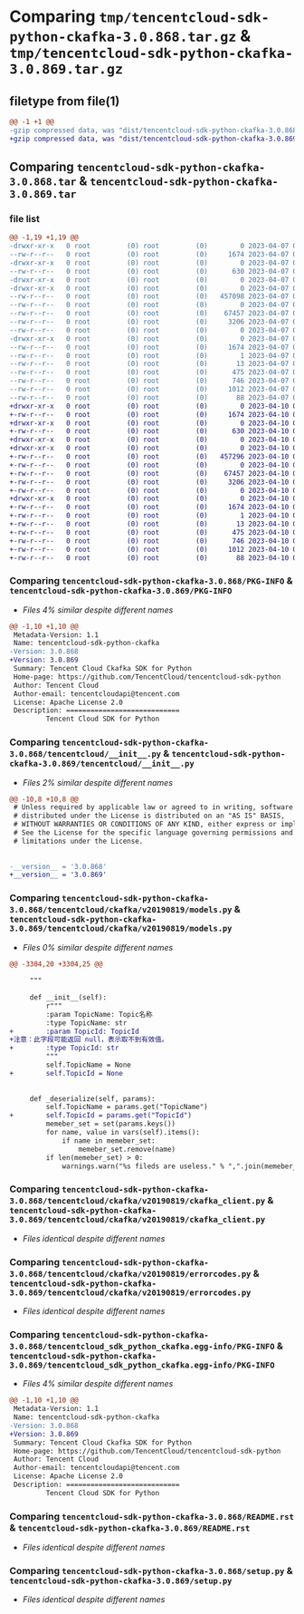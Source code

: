 # Comparing `tmp/tencentcloud-sdk-python-ckafka-3.0.868.tar.gz` & `tmp/tencentcloud-sdk-python-ckafka-3.0.869.tar.gz`

## filetype from file(1)

```diff
@@ -1 +1 @@
-gzip compressed data, was "dist/tencentcloud-sdk-python-ckafka-3.0.868.tar", last modified: Fri Apr  7 00:24:23 2023, max compression
+gzip compressed data, was "dist/tencentcloud-sdk-python-ckafka-3.0.869.tar", last modified: Mon Apr 10 02:58:24 2023, max compression
```

## Comparing `tencentcloud-sdk-python-ckafka-3.0.868.tar` & `tencentcloud-sdk-python-ckafka-3.0.869.tar`

### file list

```diff
@@ -1,19 +1,19 @@
-drwxr-xr-x   0 root         (0) root         (0)        0 2023-04-07 00:24:23.000000 tencentcloud-sdk-python-ckafka-3.0.868/
--rw-r--r--   0 root         (0) root         (0)     1674 2023-04-07 00:24:23.000000 tencentcloud-sdk-python-ckafka-3.0.868/PKG-INFO
-drwxr-xr-x   0 root         (0) root         (0)        0 2023-04-07 00:24:23.000000 tencentcloud-sdk-python-ckafka-3.0.868/tencentcloud/
--rw-r--r--   0 root         (0) root         (0)      630 2023-04-07 00:24:23.000000 tencentcloud-sdk-python-ckafka-3.0.868/tencentcloud/__init__.py
-drwxr-xr-x   0 root         (0) root         (0)        0 2023-04-07 00:24:23.000000 tencentcloud-sdk-python-ckafka-3.0.868/tencentcloud/ckafka/
-drwxr-xr-x   0 root         (0) root         (0)        0 2023-04-07 00:24:23.000000 tencentcloud-sdk-python-ckafka-3.0.868/tencentcloud/ckafka/v20190819/
--rw-r--r--   0 root         (0) root         (0)   457098 2023-04-07 00:24:23.000000 tencentcloud-sdk-python-ckafka-3.0.868/tencentcloud/ckafka/v20190819/models.py
--rw-r--r--   0 root         (0) root         (0)        0 2023-04-07 00:24:23.000000 tencentcloud-sdk-python-ckafka-3.0.868/tencentcloud/ckafka/v20190819/__init__.py
--rw-r--r--   0 root         (0) root         (0)    67457 2023-04-07 00:24:23.000000 tencentcloud-sdk-python-ckafka-3.0.868/tencentcloud/ckafka/v20190819/ckafka_client.py
--rw-r--r--   0 root         (0) root         (0)     3206 2023-04-07 00:24:23.000000 tencentcloud-sdk-python-ckafka-3.0.868/tencentcloud/ckafka/v20190819/errorcodes.py
--rw-r--r--   0 root         (0) root         (0)        0 2023-04-07 00:24:23.000000 tencentcloud-sdk-python-ckafka-3.0.868/tencentcloud/ckafka/__init__.py
-drwxr-xr-x   0 root         (0) root         (0)        0 2023-04-07 00:24:23.000000 tencentcloud-sdk-python-ckafka-3.0.868/tencentcloud_sdk_python_ckafka.egg-info/
--rw-r--r--   0 root         (0) root         (0)     1674 2023-04-07 00:24:23.000000 tencentcloud-sdk-python-ckafka-3.0.868/tencentcloud_sdk_python_ckafka.egg-info/PKG-INFO
--rw-r--r--   0 root         (0) root         (0)        1 2023-04-07 00:24:23.000000 tencentcloud-sdk-python-ckafka-3.0.868/tencentcloud_sdk_python_ckafka.egg-info/dependency_links.txt
--rw-r--r--   0 root         (0) root         (0)       13 2023-04-07 00:24:23.000000 tencentcloud-sdk-python-ckafka-3.0.868/tencentcloud_sdk_python_ckafka.egg-info/top_level.txt
--rw-r--r--   0 root         (0) root         (0)      475 2023-04-07 00:24:23.000000 tencentcloud-sdk-python-ckafka-3.0.868/tencentcloud_sdk_python_ckafka.egg-info/SOURCES.txt
--rw-r--r--   0 root         (0) root         (0)      746 2023-04-07 00:24:23.000000 tencentcloud-sdk-python-ckafka-3.0.868/README.rst
--rw-r--r--   0 root         (0) root         (0)     1012 2023-04-07 00:24:23.000000 tencentcloud-sdk-python-ckafka-3.0.868/setup.py
--rw-r--r--   0 root         (0) root         (0)       88 2023-04-07 00:24:23.000000 tencentcloud-sdk-python-ckafka-3.0.868/setup.cfg
+drwxr-xr-x   0 root         (0) root         (0)        0 2023-04-10 02:58:24.000000 tencentcloud-sdk-python-ckafka-3.0.869/
+-rw-r--r--   0 root         (0) root         (0)     1674 2023-04-10 02:58:24.000000 tencentcloud-sdk-python-ckafka-3.0.869/PKG-INFO
+drwxr-xr-x   0 root         (0) root         (0)        0 2023-04-10 02:58:24.000000 tencentcloud-sdk-python-ckafka-3.0.869/tencentcloud/
+-rw-r--r--   0 root         (0) root         (0)      630 2023-04-10 02:58:24.000000 tencentcloud-sdk-python-ckafka-3.0.869/tencentcloud/__init__.py
+drwxr-xr-x   0 root         (0) root         (0)        0 2023-04-10 02:58:24.000000 tencentcloud-sdk-python-ckafka-3.0.869/tencentcloud/ckafka/
+drwxr-xr-x   0 root         (0) root         (0)        0 2023-04-10 02:58:24.000000 tencentcloud-sdk-python-ckafka-3.0.869/tencentcloud/ckafka/v20190819/
+-rw-r--r--   0 root         (0) root         (0)   457296 2023-04-10 02:58:24.000000 tencentcloud-sdk-python-ckafka-3.0.869/tencentcloud/ckafka/v20190819/models.py
+-rw-r--r--   0 root         (0) root         (0)        0 2023-04-10 02:58:24.000000 tencentcloud-sdk-python-ckafka-3.0.869/tencentcloud/ckafka/v20190819/__init__.py
+-rw-r--r--   0 root         (0) root         (0)    67457 2023-04-10 02:58:24.000000 tencentcloud-sdk-python-ckafka-3.0.869/tencentcloud/ckafka/v20190819/ckafka_client.py
+-rw-r--r--   0 root         (0) root         (0)     3206 2023-04-10 02:58:24.000000 tencentcloud-sdk-python-ckafka-3.0.869/tencentcloud/ckafka/v20190819/errorcodes.py
+-rw-r--r--   0 root         (0) root         (0)        0 2023-04-10 02:58:24.000000 tencentcloud-sdk-python-ckafka-3.0.869/tencentcloud/ckafka/__init__.py
+drwxr-xr-x   0 root         (0) root         (0)        0 2023-04-10 02:58:24.000000 tencentcloud-sdk-python-ckafka-3.0.869/tencentcloud_sdk_python_ckafka.egg-info/
+-rw-r--r--   0 root         (0) root         (0)     1674 2023-04-10 02:58:24.000000 tencentcloud-sdk-python-ckafka-3.0.869/tencentcloud_sdk_python_ckafka.egg-info/PKG-INFO
+-rw-r--r--   0 root         (0) root         (0)        1 2023-04-10 02:58:24.000000 tencentcloud-sdk-python-ckafka-3.0.869/tencentcloud_sdk_python_ckafka.egg-info/dependency_links.txt
+-rw-r--r--   0 root         (0) root         (0)       13 2023-04-10 02:58:24.000000 tencentcloud-sdk-python-ckafka-3.0.869/tencentcloud_sdk_python_ckafka.egg-info/top_level.txt
+-rw-r--r--   0 root         (0) root         (0)      475 2023-04-10 02:58:24.000000 tencentcloud-sdk-python-ckafka-3.0.869/tencentcloud_sdk_python_ckafka.egg-info/SOURCES.txt
+-rw-r--r--   0 root         (0) root         (0)      746 2023-04-10 02:58:24.000000 tencentcloud-sdk-python-ckafka-3.0.869/README.rst
+-rw-r--r--   0 root         (0) root         (0)     1012 2023-04-10 02:58:24.000000 tencentcloud-sdk-python-ckafka-3.0.869/setup.py
+-rw-r--r--   0 root         (0) root         (0)       88 2023-04-10 02:58:24.000000 tencentcloud-sdk-python-ckafka-3.0.869/setup.cfg
```

### Comparing `tencentcloud-sdk-python-ckafka-3.0.868/PKG-INFO` & `tencentcloud-sdk-python-ckafka-3.0.869/PKG-INFO`

 * *Files 4% similar despite different names*

```diff
@@ -1,10 +1,10 @@
 Metadata-Version: 1.1
 Name: tencentcloud-sdk-python-ckafka
-Version: 3.0.868
+Version: 3.0.869
 Summary: Tencent Cloud Ckafka SDK for Python
 Home-page: https://github.com/TencentCloud/tencentcloud-sdk-python
 Author: Tencent Cloud
 Author-email: tencentcloudapi@tencent.com
 License: Apache License 2.0
 Description: ============================
         Tencent Cloud SDK for Python
```

### Comparing `tencentcloud-sdk-python-ckafka-3.0.868/tencentcloud/__init__.py` & `tencentcloud-sdk-python-ckafka-3.0.869/tencentcloud/__init__.py`

 * *Files 2% similar despite different names*

```diff
@@ -10,8 +10,8 @@
 # Unless required by applicable law or agreed to in writing, software
 # distributed under the License is distributed on an "AS IS" BASIS,
 # WITHOUT WARRANTIES OR CONDITIONS OF ANY KIND, either express or implied.
 # See the License for the specific language governing permissions and
 # limitations under the License.
 
 
-__version__ = '3.0.868'
+__version__ = '3.0.869'
```

### Comparing `tencentcloud-sdk-python-ckafka-3.0.868/tencentcloud/ckafka/v20190819/models.py` & `tencentcloud-sdk-python-ckafka-3.0.869/tencentcloud/ckafka/v20190819/models.py`

 * *Files 0% similar despite different names*

```diff
@@ -3304,20 +3304,25 @@
 
     """
 
     def __init__(self):
         r"""
         :param TopicName: Topic名称
         :type TopicName: str
+        :param TopicId: TopicId
+注意：此字段可能返回 null，表示取不到有效值。
+        :type TopicId: str
         """
         self.TopicName = None
+        self.TopicId = None
 
 
     def _deserialize(self, params):
         self.TopicName = params.get("TopicName")
+        self.TopicId = params.get("TopicId")
         memeber_set = set(params.keys())
         for name, value in vars(self).items():
             if name in memeber_set:
                 memeber_set.remove(name)
         if len(memeber_set) > 0:
             warnings.warn("%s fileds are useless." % ",".join(memeber_set))
```

### Comparing `tencentcloud-sdk-python-ckafka-3.0.868/tencentcloud/ckafka/v20190819/ckafka_client.py` & `tencentcloud-sdk-python-ckafka-3.0.869/tencentcloud/ckafka/v20190819/ckafka_client.py`

 * *Files identical despite different names*

### Comparing `tencentcloud-sdk-python-ckafka-3.0.868/tencentcloud/ckafka/v20190819/errorcodes.py` & `tencentcloud-sdk-python-ckafka-3.0.869/tencentcloud/ckafka/v20190819/errorcodes.py`

 * *Files identical despite different names*

### Comparing `tencentcloud-sdk-python-ckafka-3.0.868/tencentcloud_sdk_python_ckafka.egg-info/PKG-INFO` & `tencentcloud-sdk-python-ckafka-3.0.869/tencentcloud_sdk_python_ckafka.egg-info/PKG-INFO`

 * *Files 4% similar despite different names*

```diff
@@ -1,10 +1,10 @@
 Metadata-Version: 1.1
 Name: tencentcloud-sdk-python-ckafka
-Version: 3.0.868
+Version: 3.0.869
 Summary: Tencent Cloud Ckafka SDK for Python
 Home-page: https://github.com/TencentCloud/tencentcloud-sdk-python
 Author: Tencent Cloud
 Author-email: tencentcloudapi@tencent.com
 License: Apache License 2.0
 Description: ============================
         Tencent Cloud SDK for Python
```

### Comparing `tencentcloud-sdk-python-ckafka-3.0.868/README.rst` & `tencentcloud-sdk-python-ckafka-3.0.869/README.rst`

 * *Files identical despite different names*

### Comparing `tencentcloud-sdk-python-ckafka-3.0.868/setup.py` & `tencentcloud-sdk-python-ckafka-3.0.869/setup.py`

 * *Files identical despite different names*

